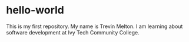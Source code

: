 # hello-world
This is my first repository.
My name is Trevin Melton. I am learning about software development at Ivy Tech Community College.
